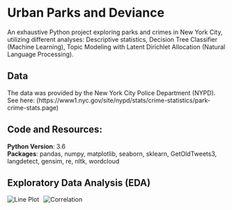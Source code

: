 # Urban Parks and Deviance
<p> An exhaustive Python project exploring parks and crimes in New York City, utilizing different analyses:  Descriptive statistics, Decision Tree Classifier (Machine Learning), Topic Modeling with Latent Dirichlet Allocation (Natural Language Processing). </p>

## Data
<p> The data was provided by the New York City Police Department (NYPD). See here: (https://www1.nyc.gov/site/nypd/stats/crime-statistics/park-crime-stats.page) </p>

## Code and Resources: 
**Python Version**: 3.6<br>
**Packages**: pandas, numpy, matplotlib, seaborn, sklearn, GetOldTweets3, langdetect, gensim, re, nltk, wordcloud

## Exploratory Data Analysis (EDA)
<img src="/Users/mpaz/Desktop/line_plot.png"
     alt="Line Plot"
     style="float: left; margin-right: 10px;" />
     
<img src="/Users/mpaz/Desktop/corr.png"
     alt="Correlation"
     style="float: left; margin-right: 10px;" />
